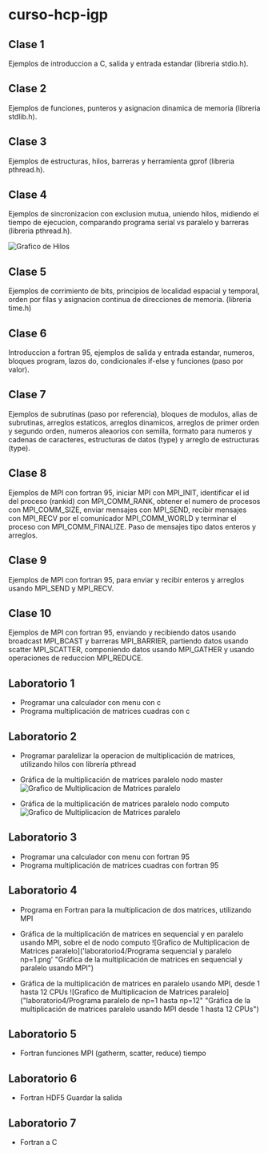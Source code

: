 # curso-hcp-igp

## Clase 1

Ejemplos de introduccion a C, salida y entrada estandar (libreria stdio.h).

## Clase 2

Ejemplos de funciones, punteros y asignacion dinamica de memoria (libreria stdlib.h).

## Clase 3

Ejemplos de estructuras, hilos, barreras y herramienta gprof (libreria pthread.h).

## Clase 4

Ejemplos de sincronizacion con exclusion mutua, uniendo hilos, midiendo el tiempo de ejecucion, comparando programa serial vs paralelo y barreras (libreria pthread.h).

![Grafico de Hilos](clase04/time_vs_threads.png "Tiempo en segundo vs numero de hilos")

## Clase 5

Ejemplos de corrimiento de bits, principios de localidad espacial y temporal, orden por filas y asignacion continua de direcciones de memoria. (libreria time.h)


## Clase 6

Introduccion a fortran 95, ejemplos de salida y entrada estandar, numeros, bloques program, lazos do, condicionales if-else y funciones (paso por valor).

## Clase 7

Ejemplos de subrutinas (paso por referencia), bloques de modulos, alias de subrutinas, arreglos estaticos, arreglos dinamicos, arreglos de primer orden y segundo orden, numeros aleaorios con semilla, formato para numeros y cadenas de caracteres, estructuras de datos (type) y arreglo de estructuras (type).

## Clase 8

Ejemplos de MPI con fortran 95, iniciar MPI con MPI_INIT, identificar el id del proceso (rankid) con MPI_COMM_RANK, obtener el numero de procesos con MPI_COMM_SIZE, enviar mensajes con MPI_SEND, recibir mensajes con MPI_RECV por el comunicador MPI_COMM_WORLD y terminar el proceso con MPI_COMM_FINALIZE. Paso de mensajes tipo datos enteros y arreglos.

## Clase 9

Ejemplos de MPI con fortran 95, para enviar y recibir enteros y arreglos usando MPI_SEND y MPI_RECV.

## Clase 10

Ejemplos de MPI con fortran 95, enviando y recibiendo datos usando broadcast MPI_BCAST y barreras MPI_BARRIER, partiendo datos usando scatter MPI_SCATTER, componiendo datos usando MPI_GATHER y usando operaciones de reduccion MPI_REDUCE.

## Laboratorio 1

* Programar una calculador con menu con c
* Programa multiplicación de matrices cuadras con c

## Laboratorio 2

* Programar paralelizar la operacion de multiplicación de matrices, utilizando hilos con librería pthread

* Gráfica de la multiplicación de matrices paralelo nodo master
![Grafico de Multiplicacion de Matrices paralelo](laboratorio2/medida_master.png "Gráfica de la multiplicación de matrices paralelo nodo master")

* Gráfica de la multiplicación de matrices paralelo nodo computo
![Grafico de Multiplicacion de Matrices paralelo](laboratorio2/medida_computo.png "Gráfica de la multiplicación de matrices paralelo nodo computo")

## Laboratorio 3

* Programar una calculador con menu con fortran 95
* Programa multiplicación de matrices cuadras con fortran 95

## Laboratorio 4

* Programa en Fortran para la multiplicacion de dos matrices, utilizando MPI

* Gráfica de la multiplicación de matrices en sequencial y en paralelo usando MPI, sobre el de nodo computo
![Grafico de Multiplicacion de Matrices paralelo]('laboratorio4/Programa sequencial y paralelo np=1.png' "Gráfica de la multiplicación de matrices en sequencial y paralelo usando MPI")

* Gráfica de la multiplicación de matrices en paralelo usando MPI, desde 1 hasta 12 CPUs
![Grafico de Multiplicacion de Matrices paralelo]("laboratorio4/Programa paralelo de np=1 hasta np=12" "Gráfica de la multiplicación de matrices paralelo usando MPI desde 1 hasta 12 CPUs")


## Laboratorio 5

* Fortran funciones MPI (gatherm, scatter, reduce) tiempo

## Laboratorio 6

* Fortran HDF5 Guardar la salida

## Laboratorio 7

* Fortran a C

